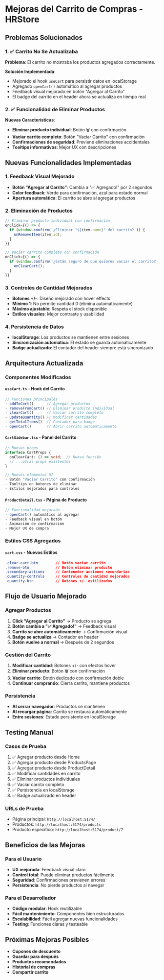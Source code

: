 # Mejoras del Carrito de Compras - HRStore

## Problemas Solucionados

### 1. ✅ Carrito No Se Actualizaba
**Problema**: El carrito no mostraba los productos agregados correctamente.

**Solución Implementada**:
- Mejorado el hook `useCart` para persistir datos en localStorage
- Agregado `openCart()` automático al agregar productos
- Feedback visual mejorado en botón "Agregar al Carrito"
- El badge del carrito en el header ahora se actualiza en tiempo real

### 2. ✅ Funcionalidad de Eliminar Productos
**Nuevas Características**:
- **Eliminar producto individual**: Botón 🗑️ con confirmación
- **Vaciar carrito completo**: Botón "Vaciar Carrito" con confirmación
- **Confirmaciones de seguridad**: Previene eliminaciones accidentales
- **Tooltips informativos**: Mejor UX con descripciones

## Nuevas Funcionalidades Implementadas

### 1. **Feedback Visual Mejorado**
- **Botón "Agregar al Carrito"**: Cambia a "✅ Agregado!" por 2 segundos
- **Color feedback**: Verde para confirmación, azul para estado normal
- **Apertura automática**: El carrito se abre al agregar productos

### 2. **Eliminación de Productos**
```typescript
// Eliminar producto individual con confirmación
onClick={() => {
  if (window.confirm(`¿Eliminar "${item.name}" del carrito?`)) {
    onRemoveItem(item.id);
  }
}}

// Vaciar carrito completo con confirmación
onClick={() => {
  if (window.confirm('¿Estás seguro de que quieres vaciar el carrito?')) {
    onClearCart();
  }
}}
```

### 3. **Controles de Cantidad Mejorados**
- **Botones +/-**: Diseño mejorado con hover effects
- **Mínimo 1**: No permite cantidad 0 (elimina automáticamente)
- **Máximo ajustable**: Respeta el stock disponible
- **Estilos visuales**: Mejor contraste y usabilidad

### 4. **Persistencia de Datos**
- **localStorage**: Los productos se mantienen entre sesiones
- **Sincronización automática**: El estado se guarda automáticamente
- **Badge actualizado**: El contador del header siempre está sincronizado

## Arquitectura Actualizada

### Componentes Modificados

#### `useCart.ts` - Hook del Carrito
```typescript
// Funciones principales
- addToCart()      // Agregar productos
- removeFromCart() // Eliminar producto individual  
- clearCart()      // Vaciar carrito completo
- updateQuantity() // Modificar cantidades
- getTotalItems()  // Contador para badge
- openCart()       // Abrir carrito automáticamente
```

#### `CartSidebar.tsx` - Panel del Carrito
```typescript
// Nuevas props
interface CartProps {
  onClearCart: () => void;  // Nueva función
  // ...otras props existentes
}

// Nuevos elementos UI
- Botón "Vaciar Carrito" con confirmación
- Tooltips en botones de eliminar
- Estilos mejorados para controles
```

#### `ProductDetail.tsx` - Página de Producto
```typescript
// Funcionalidad mejorada
- openCart() automático al agregar
- Feedback visual en botón
- Animación de confirmación
- Mejor UX de compra
```

### Estilos CSS Agregados

#### `cart.css` - Nuevos Estilos
```css
.clear-cart-btn        // Botón vaciar carrito
.remove-btn            // Botón eliminar producto
.secondary-actions     // Contenedor acciones secundarias
.quantity-controls     // Controles de cantidad mejorados
.quantity-btn          // Botones +/- estilizados
```

## Flujo de Usuario Mejorado

### Agregar Productos
1. **Click "Agregar al Carrito"** → Producto se agrega
2. **Botón cambia a "✅ Agregado!"** → Feedback visual
3. **Carrito se abre automáticamente** → Confirmación visual
4. **Badge se actualiza** → Contador en header
5. **Botón vuelve a normal** → Después de 2 segundos

### Gestión del Carrito
1. **Modificar cantidad**: Botones +/- con efectos hover
2. **Eliminar producto**: Botón 🗑️ con confirmación
3. **Vaciar carrito**: Botón dedicado con confirmación doble
4. **Continuar comprando**: Cierra carrito, mantiene productos

### Persistencia
- **Al cerrar navegador**: Productos se mantienen
- **Al recargar página**: Carrito se restaura automáticamente
- **Entre sesiones**: Estado persistente en localStorage

## Testing Manual

### Casos de Prueba
1. ✅ Agregar producto desde Home
2. ✅ Agregar producto desde ProductsPage
3. ✅ Agregar producto desde ProductDetail
4. ✅ Modificar cantidades en carrito
5. ✅ Eliminar productos individuales
6. ✅ Vaciar carrito completo
7. ✅ Persistencia en localStorage
8. ✅ Badge actualizado en header

### URLs de Prueba
- Página principal: `http://localhost:5174/`
- Productos: `http://localhost:5174/products`
- Producto específico: `http://localhost:5174/product/7`

## Beneficios de las Mejoras

### Para el Usuario
- **UX mejorada**: Feedback visual claro
- **Control total**: Puede eliminar productos fácilmente
- **Seguridad**: Confirmaciones previenen errores
- **Persistencia**: No pierde productos al navegar

### Para el Desarrollador
- **Código modular**: Hook reutilizable
- **Fácil mantenimiento**: Componentes bien estructurados
- **Escalabilidad**: Fácil agregar nuevas funcionalidades
- **Testing**: Funciones claras y testeable

## Próximas Mejoras Posibles
- **Cupones de descuento**
- **Guardar para después**
- **Productos recomendados**
- **Historial de compras**
- **Compartir carrito**
